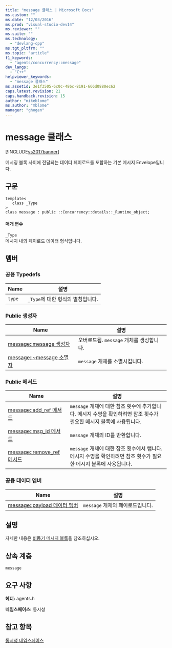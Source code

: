 ```yaml
---
title: "message 클래스 | Microsoft Docs"
ms.custom: ""
ms.date: "12/03/2016"
ms.prod: "visual-studio-dev14"
ms.reviewer: ""
ms.suite: ""
ms.technology: 
  - "devlang-cpp"
ms.tgt_pltfrm: ""
ms.topic: "article"
f1_keywords: 
  - "agents/concurrency::message"
dev_langs: 
  - "C++"
helpviewer_keywords: 
  - "message 클래스"
ms.assetid: 3e1f3505-6c0c-486c-8191-666d0880ec62
caps.latest.revision: 21
caps.handback.revision: 15
author: "mikeblome"
ms.author: "mblome"
manager: "ghogen"
---
```

# message 클래스
[!INCLUDE[vs2017banner](../../../assembler/inline/includes/vs2017banner.md)]

메시징 블록 사이에 전달되는 데이터 페이로드를 포함하는 기본 메시지 Envelope입니다.  
  
## 구문  
  
```  
template<  
   class _Type  
>  
class message : public ::Concurrency::details::_Runtime_object;  
```  
  
#### 매개 변수  
 `_Type`  
 메시지 내의 페이로드 데이터 형식입니다.  
  
## 멤버  
  
### 공용 Typedefs  
  
|Name|설명|  
|----------|--------|  
|`type`|`_Type`에 대한 형식의 별칭입니다.|  
  
### Public 생성자  
  
|Name|설명|  
|----------|--------|  
|[message::message 생성자](../Topic/message::message%20Constructor.md)|오버로드됨.  `message` 개체를 생성합니다.|  
|[message::~message 소멸자](../Topic/message::~message%20Destructor.md)|`message` 개체를 소멸시킵니다.|  
  
### Public 메서드  
  
|Name|설명|  
|----------|--------|  
|[message::add\_ref 메서드](../Topic/message::add_ref%20Method.md)|`message` 개체에 대한 참조 횟수에 추가합니다.  메시지 수명을 확인하려면 참조 횟수가 필요한 메시지 블록에 사용됩니다.|  
|[message::msg\_id 메서드](../Topic/message::msg_id%20Method.md)|`message` 개체의 ID를 반환합니다.|  
|[message::remove\_ref 메서드](../Topic/message::remove_ref%20Method.md)|`message` 개체에 대한 참조 횟수에서 뺍니다.  메시지 수명을 확인하려면 참조 횟수가 필요한 메시지 블록에 사용됩니다.|  
  
### 공용 데이터 멤버  
  
|Name|설명|  
|----------|--------|  
|[message::payload 데이터 멤버](../Topic/message::payload%20Data%20Member.md)|`message` 개체의 페이로드입니다.|  
  
## 설명  
 자세한 내용은 [비동기 메시지 블록](../../../parallel/concrt/asynchronous-message-blocks.md)을 참조하십시오.  
  
## 상속 계층  
 `message`  
  
## 요구 사항  
 **헤더:** agents.h  
  
 **네임스페이스:** 동시성  
  
## 참고 항목  
 [동시성 네임스페이스](../../../parallel/concrt/reference/concurrency-namespace.md)
